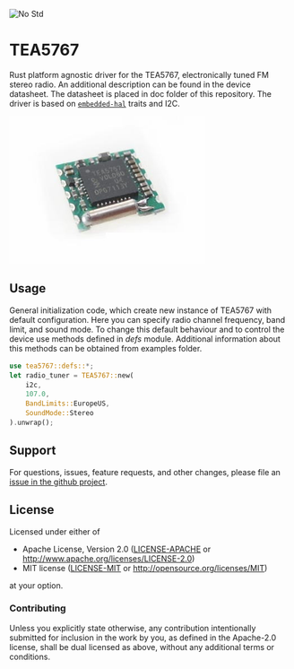 
![No Std][no-std-badge]
# TEA5767
Rust platform agnostic driver for the TEA5767, electronically tuned FM stereo radio. 
An additional description can be found in the device datasheet.
The datasheet is placed in doc folder of this repository.
The driver is based on [`embedded-hal`] traits and I2C.

![](images/TEA5767.jpeg)

## Usage
General initialization code, which create new instance of TEA5767 with default configuration.
Here you can specify radio channel frequency, band limit, and sound mode. To change this default
behaviour and to control the device use methods defined in _defs_ module. Additional information
about this methods can be obtained from examples folder.
```rust
use tea5767::defs::*;
let radio_tuner = TEA5767::new(
    i2c,
    107.0,
    BandLimits::EuropeUS,
    SoundMode::Stereo
).unwrap();
```

## Support

For questions, issues, feature requests, and other changes, please file an
[issue in the github project](https://github.com/Nekspire/tea5767/issues).

## License

Licensed under either of

* Apache License, Version 2.0 ([LICENSE-APACHE](LICENSE-APACHE) or
  http://www.apache.org/licenses/LICENSE-2.0)
* MIT license ([LICENSE-MIT](LICENSE-MIT) or
  http://opensource.org/licenses/MIT)

at your option.

### Contributing

Unless you explicitly state otherwise, any contribution intentionally submitted
for inclusion in the work by you, as defined in the Apache-2.0 license, shall
be dual licensed as above, without any additional terms or conditions.

[`embedded-hal`]: https://github.com/rust-embedded/embedded-hal

<!-- Badges -->
[no-std-badge]: https://img.shields.io/badge/no__std-yes-blue